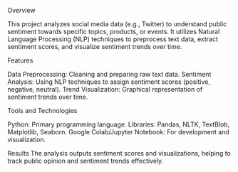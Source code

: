 Overview

This project analyzes social media data (e.g., Twitter) to understand public sentiment towards specific topics, products, or events. 
It utilizes Natural Language Processing (NLP) techniques to preprocess text data, extract sentiment scores, and visualize sentiment trends over time.

Features

Data Preprocessing: Cleaning and preparing raw text data.
Sentiment Analysis: Using NLP techniques to assign sentiment scores (positive, negative, neutral).
Trend Visualization: Graphical representation of sentiment trends over time.

Tools and Technologies

Python: Primary programming language.
Libraries: Pandas, NLTK, TextBlob, Matplotlib, Seaborn.
Google Colab/Jupyter Notebook: For development and visualization.

Results
The analysis outputs sentiment scores and visualizations, helping to track public opinion and sentiment trends effectively.
